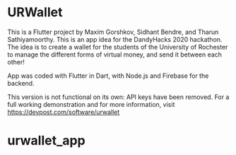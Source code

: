# URWallet

This is a Flutter project by Maxim Gorshkov, Sidhant Bendre, and Tharun Sathiyamoorthy. This is an app idea for the DandyHacks 2020 hackathon. The idea is to create a wallet for the students of the University of Rochester to manage the different forms of virtual money, and send it between each other!

App was coded with Flutter in Dart, with Node.js and Firebase for the backend. 

This version is not functional on its own: API keys have been removed. For a full working demonstration and for more information, visit https://devpost.com/software/urwallet
# urwallet_app
